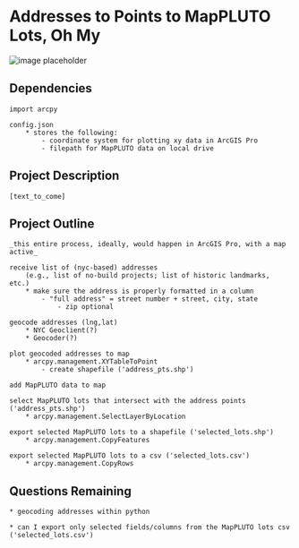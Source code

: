 # Addresses to Points to MapPLUTO Lots, Oh My

![image placeholder](http://i.imgur.com/KCDPWhM.gif)

## Dependencies

	import arcpy

	config.json
		* stores the following:
			- coordinate system for plotting xy data in ArcGIS Pro
			- filepath for MapPLUTO data on local drive

## Project Description

	[text_to_come]

## Project Outline

	_this entire process, ideally, would happen in ArcGIS Pro, with a map active_

	receive list of (nyc-based) addresses
		(e.g., list of no-build projects; list of historic landmarks, etc.)
		* make sure the address is properly formatted in a column
			- "full address" = street number + street, city, state
				- zip optional    

	geocode addresses (lng,lat)
		* NYC Geoclient(?)
		* Geocoder(?)

	plot geocoded addresses to map
		* arcpy.management.XYTableToPoint
			- create shapefile ('address_pts.shp')

	add MapPLUTO data to map

	select MapPLUTO lots that intersect with the address points ('address_pts.shp')
		* arcpy.management.SelectLayerByLocation

	export selected MapPLUTO lots to a shapefile ('selected_lots.shp')
		* arcpy.management.CopyFeatures

	export selected MapPLUTO lots to a csv ('selected_lots.csv')
		* arcpy.management.CopyRows

## Questions Remaining

	* geocoding addresses within python

	* can I export only selected fields/columns from the MapPLUTO lots csv ('selected_lots.csv')

